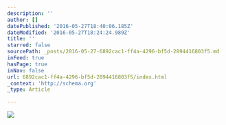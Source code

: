 ```yaml
---
description: ''
author: []
datePublished: '2016-05-27T18:40:06.185Z'
dateModified: '2016-05-27T18:24:24.989Z'
title: ''
starred: false
sourcePath: _posts/2016-05-27-6892cac1-ff4a-4296-bf5d-2894416803f5.md
inFeed: true
hasPage: true
inNav: false
url: 6892cac1-ff4a-4296-bf5d-2894416803f5/index.html
_context: 'http://schema.org'
_type: Article

---
```

![](https://the-grid-user-content.s3-us-west-2.amazonaws.com/e79bd48a-f015-4f05-9ad1-3ca5317453f9.jpg)